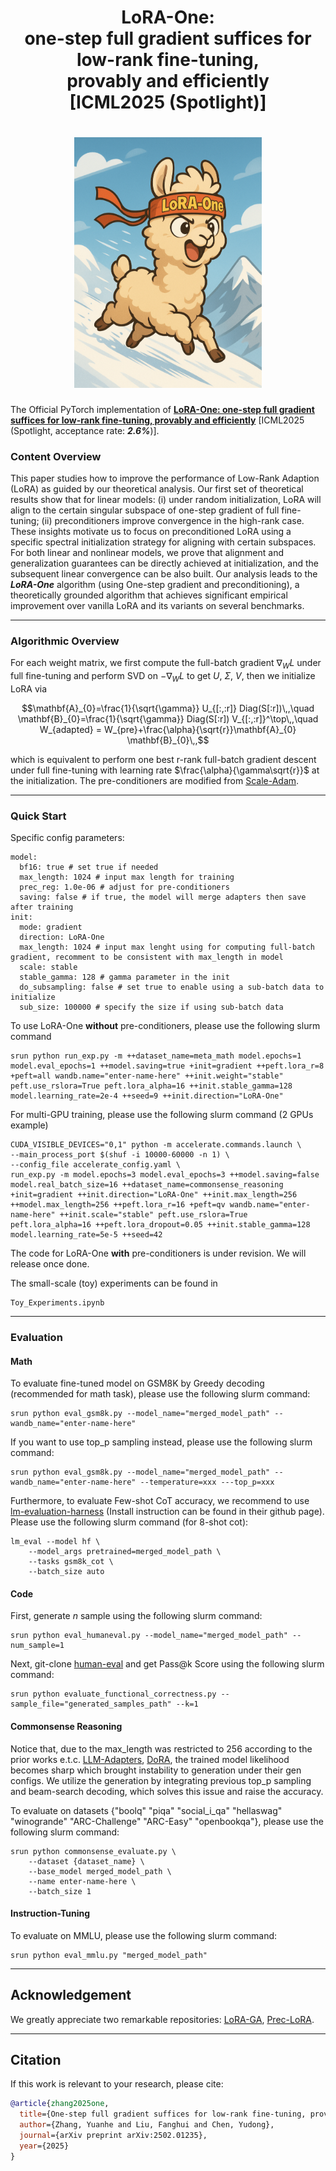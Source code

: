 <h1 align="center">
    <p> LoRA-One: <br> one-step full gradient suffices for low-rank fine-tuning, <br> provably and efficiently <br> [ICML2025 (Spotlight)]</p>
</h1>

<h1 align="center"> 
    <img src="./img/lora-one-llama.png" width="300">
</h1>

The Official PyTorch implementation of [**LoRA-One: one-step full gradient suffices for low-rank fine-tuning, provably and efficiently**](https://arxiv.org/abs/2502.01235) [ICML2025 (Spotlight, acceptance rate: ***2.6%***)].

### Content Overview

This paper studies how to improve the performance of Low-Rank Adaption (LoRA) as guided by our theoretical analysis. Our first set of theoretical results show that for linear models: (i) under random initialization, LoRA will align to the certain singular subspace of one-step gradient of full fine-tuning; (ii) preconditioners improve convergence in the high-rank case. These insights motivate us to focus on preconditioned LoRA using a specific spectral initialization strategy for aligning with certain subspaces. For both linear and nonlinear models, we prove that alignment and generalization guarantees can be directly achieved at initialization, and the subsequent linear convergence can be also built. Our analysis leads to the ***LoRA-One*** algorithm (using One-step gradient and preconditioning), a theoretically grounded algorithm that achieves significant empirical improvement over vanilla LoRA and its variants on several benchmarks.

---
### Algorithmic Overview

For each weight matrix, we first compute the full-batch gradient $\nabla_{W} L$ under full fine-tuning and perform SVD on $-\nabla_{W} L$ to get $U$, $\Sigma$, $V$, then we initialize LoRA via
```math
\mathbf{A}_{0}=\frac{1}{\sqrt{\gamma}} U_{[:,:r]} Diag(S[:r])\,,\quad \mathbf{B}_{0}=\frac{1}{\sqrt{\gamma}} Diag(S[:r]) V_{[:,:r]}^\top\,,\quad W_{adapted} = W_{pre}+\frac{\alpha}{\sqrt{r}}\mathbf{A}_{0} \mathbf{B}_{0}\,,
```
which is equivalent to perform one best r-rank full-batch gradient descent under full fine-tuning with learning rate $\frac{\alpha}{\gamma\sqrt{r}}$ at the initialization. The pre-conditioners are modified from [Scale-Adam](https://github.com/pilancilab/Riemannian_Preconditioned_LoRA.git).

---
### Quick Start

Specific config parameters:
```
model:
  bf16: true # set true if needed
  max_length: 1024 # input max length for training
  prec_reg: 1.0e-06 # adjust for pre-conditioners
  saving: false # if true, the model will merge adapters then save after training
init:
  mode: gradient
  direction: LoRA-One
  max_length: 1024 # input max lenght using for computing full-batch gradient, recomment to be consistent with max_length in model
  scale: stable
  stable_gamma: 128 # gamma parameter in the init
  do_subsampling: false # set true to enable using a sub-batch data to initialize
  sub_size: 100000 # specify the size if using sub-batch data
```

To use LoRA-One **without** pre-conditioners, please use the following slurm command
```
srun python run_exp.py -m ++dataset_name=meta_math model.epochs=1 model.eval_epochs=1 ++model.saving=true +init=gradient ++peft.lora_r=8 +peft=all wandb.name="enter-name-here" ++init.weight="stable" peft.use_rslora=True peft.lora_alpha=16 ++init.stable_gamma=128 model.learning_rate=2e-4 ++seed=9 ++init.direction="LoRA-One"
```

For multi-GPU training, please use the following slurm command (2 GPUs example)
```
CUDA_VISIBLE_DEVICES="0,1" python -m accelerate.commands.launch \
--main_process_port $(shuf -i 10000-60000 -n 1) \
--config_file accelerate_config.yaml \
run_exp.py -m model.epochs=3 model.eval_epochs=3 ++model.saving=false model.real_batch_size=16 ++dataset_name=commonsense_reasoning +init=gradient ++init.direction="LoRA-One" ++init.max_length=256 ++model.max_length=256 ++peft.lora_r=16 +peft=qv wandb.name="enter-name-here" ++init.scale="stable" peft.use_rslora=True peft.lora_alpha=16 ++peft.lora_dropout=0.05 ++init.stable_gamma=128 model.learning_rate=5e-5 ++seed=42
```

The code for LoRA-One **with** pre-conditioners is under revision. We will release once done.

The small-scale (toy) experiments can be found in
```
Toy_Experiments.ipynb
```
---
### Evaluation

#### Math
To evaluate fine-tuned model on GSM8K by Greedy decoding (recommended for math task), please use the following slurm command:
```
srun python eval_gsm8k.py --model_name="merged_model_path" --wandb_name="enter-name-here"
```
If you want to use top_p sampling instead, please use the following slurm command:
```
srun python eval_gsm8k.py --model_name="merged_model_path" --wandb_name="enter-name-here" --temperature=xxx ---top_p=xxx
```

Furthermore, to evaluate Few-shot CoT accuracy, we recommend to use [lm-evaluation-harness](https://github.com/EleutherAI/lm-evaluation-harness.git) (Install instruction can be found in their github page). Please use the following slurm command (for 8-shot cot):
```
lm_eval --model hf \
    --model_args pretrained=merged_model_path \
    --tasks gsm8k_cot \
    --batch_size auto
```

#### Code
First, generate $n$ sample using the following slurm command:
```
srun python eval_humaneval.py --model_name="merged_model_path" --num_sample=1
```
Next, git-clone [human-eval](https://github.com/openai/human-eval.git) and get Pass@k Score using the following slurm command:
```
srun python evaluate_functional_correctness.py --sample_file="generated_samples_path" --k=1
```

#### Commonsense Reasoning
Notice that, due to the max_length was restricted to 256 according to the prior works e.t.c. [LLM-Adapters](https://github.com/AGI-Edgerunners/LLM-Adapters.git), [DoRA](https://github.com/NVlabs/DoRA.git), the trained model likelihood becomes sharp which brought instability to generation under their gen configs. We utilize the generation by integrating previous top_p sampling and beam-search decoding, which solves this issue and raise the accuracy.

To evaluate on datasets {"boolq" "piqa" "social_i_qa" "hellaswag" "winogrande" "ARC-Challenge" "ARC-Easy" "openbookqa"}, please use the following slurm command:
```
srun python commonsense_evaluate.py \
    --dataset {dataset_name} \
    --base_model merged_model_path \
    --name enter-name-here \
    --batch_size 1
```

#### Instruction-Tuning
To evaluate on MMLU, please use the following slurm command:
```
srun python eval_mmlu.py "merged_model_path"
```

---
## Acknowledgement
We greatly appreciate two remarkable repositories: [LoRA-GA](https://github.com/Outsider565/LoRA-GA.git), [Prec-LoRA](https://github.com/pilancilab/Riemannian_Preconditioned_LoRA.git).

---

## Citation

If this work is relevant to your research, please cite:

```bibtex
@article{zhang2025one,
  title={One-step full gradient suffices for low-rank fine-tuning, provably and efficiently},
  author={Zhang, Yuanhe and Liu, Fanghui and Chen, Yudong},
  journal={arXiv preprint arXiv:2502.01235},
  year={2025}
}
```
